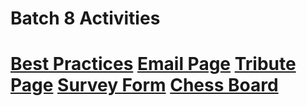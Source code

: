 <html>
  <body>
    <h1>Batch 8 Activities<h1>
    <a href="">Best Practices</a>
    <a href="">Email Page</a>
    <a href="">Tribute Page</a>
    <a href="">Survey Form</a>
    <a href="">Chess Board</a>
  </body>
</html>
